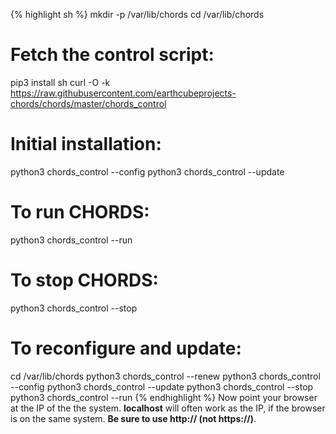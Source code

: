  <!--Using Liquid to highlight syntax-->
{% highlight sh %}
mkdir -p /var/lib/chords
cd /var/lib/chords

# Fetch the control script:
pip3 install sh
curl -O -k https://raw.githubusercontent.com/earthcubeprojects-chords/chords/master/chords_control

# Initial installation:
python3 chords_control --config 
python3 chords_control --update

# To run CHORDS:
python3 chords_control --run

# To stop CHORDS:
python3 chords_control --stop

# To reconfigure and update:
cd /var/lib/chords
python3 chords_control --renew
python3 chords_control --config
python3 chords_control --update
python3 chords_control --stop
python3 chords_control --run
{% endhighlight %}
Now point your browser at the IP of the the system. <strong>localhost</strong>
will often work as the IP, if the browser is on the same system.
<strong>Be sure to use http:// (not https://)</strong>.
